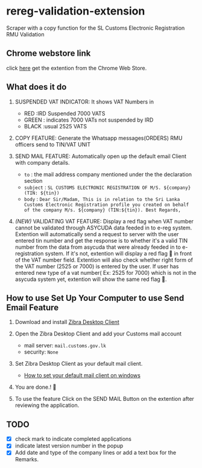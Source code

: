# rereg-validation-extension

Scraper with a copy function for the SL Customs Electronic Registration RMU Validation

## Chrome webstore link

click [here](https://chrome.google.com/webstore/detail/re-registration-validatio/fkpnnofbkmfnibkdcblgbkmlhnbcmjnp) get the extention from the Chrome Web Store.

## What does it do

1. SUSPENDED VAT INDICATOR: It shows VAT Numbers in  
   - RED :IRD Suspended 7000 VATS
   - GREEN : indicates 7000 VATs not suspended by IRD
   - BLACK :usual 2525 VATS
2. COPY FEATURE: Generate the Whatsapp messages(ORDERS) RMU officers send to TIN/VAT UNIT
3. SEND MAIL FEATURE: Automatically open up the default email Client with company details.
   - `to` : the mail address company mentioned under the the declaration section
   - `subject` : ```SL CUSTOMS ELECTRONIC REGISTRATION OF M/S. ${company} (TIN: ${tin})```
   - `body` : ```Dear Sir/Madam,
         This is in relation to the Sri Lanka Customs Electronic Registration profile you created on behalf of the company M/s. ${company} (TIN:${tin}).
         Best Regards,```

4. *(NEW)* VALIDATING VAT FEATURE: Display a red flag when VAT number cannot be validated through ASYCUDA data feeded in to e-reg system. Extention will automatically send a request to server with the user entered tin number and get the response is to whether it's a valid TIN number from the data from asycuda that were already feeded in to e-registration system. If it's not, extention will display a red flag 🚩 in front of the VAT number field. Extention will also check whether right form of the VAT number (2525 or 7000) is entered by the user. If user has entered new type of a vat number( Ex: 2525 for 7000) which is not in the asycuda system yet, extention will show the same red flag 🚩.

## How to use Set Up Your Computer to use Send Email Feature

1. Download and install [Zibra Desktop Client](https://www.zimbra.com/downloads/zimbra-desktop/)
2. Open the Zibra Desktop Client and add your Customs mail account 
   - mail server: `mail.customs.gov.lk`
   - security: `None`
  
3. Set Zibra Desktop Client as your default mail client.
   - [How to set your default mail client on windows](https://kb.wisc.edu/helpdesk/page.php?id=170#:~:text=In%20the%20search%20bar%20or,you%20wish%20to%20make%20default.)

4. You are done.! 🙌
5. To use the feature Click on the SEND MAIL Button on the extention after reviewing the application.

## TODO

- [x] check mark to indicate completed applications
- [x] indicate latest version number in the popup
- [x] Add date and type of the company lines or add a text box for the Remarks.
